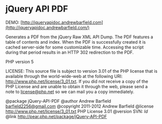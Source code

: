 jQuery API PDF
==============

DEMO: [http://jqueryapidoc.andrewbarfield.com](http://jqueryapidoc.andrewbarfield.com/)

Generates a PDF from the jQuery Raw XML API Dump. The PDF features a table
of contents and index. When the PDF is successfully created it is cached
server-side for some customizable time. Accessing the script during that
period results in an HTTP 302 redirection to the PDF.

PHP version 5

LICENSE: This source file is subject to version 3.01 of the PHP license
that is available through the world-wide-web at the following URI:
http://www.php.net/license/3_01.txt.  If you did not receive a copy of
the PHP License and are unable to obtain it through the web, please
send a note to license@php.net so we can mail you a copy immediately.

@package    jQuery-API-PDF
@author     Andrew Barfield <barfield2256@gmail.com>
@copyright  2011-2012 Andrew Barfield
@license    http://www.php.net/license/3_01.txt  PHP License 3.01
@version    SVN: $Id$
@link       http://pear.php.net/package/jQuery-API-PDF